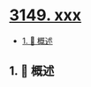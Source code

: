 # [3149. xxx](https://github.com/Tdahuyou/TNotes.leetcode/tree/main/notes/3149.%20xxx)

<!-- region:toc -->

- [1. 📝 概述](#1--概述)

<!-- endregion:toc -->

## 1. 📝 概述
